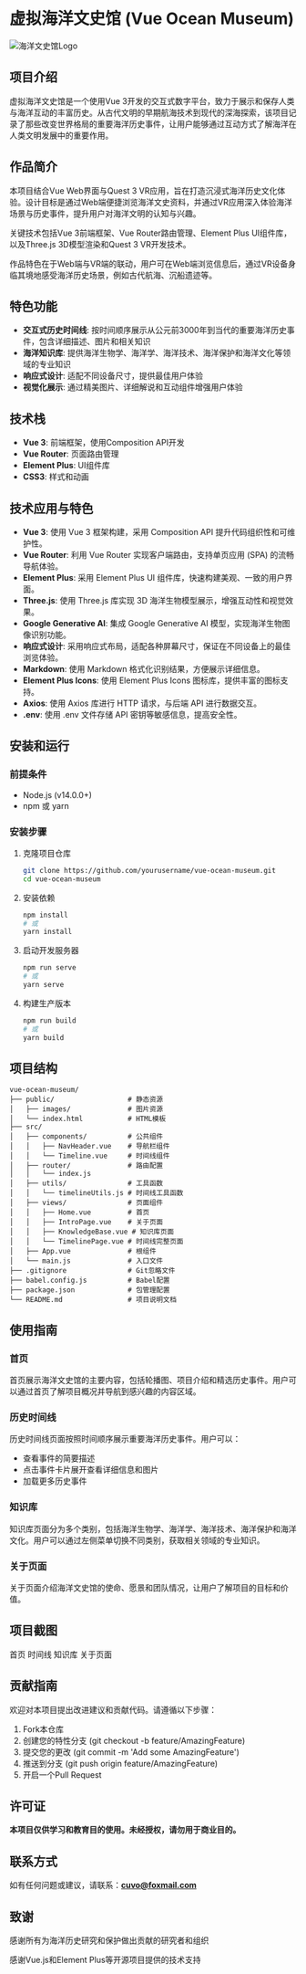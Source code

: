 # 虚拟海洋文史馆 (Vue Ocean Museum)

![海洋文史馆Logo](/public/images/logo.png)

## 项目介绍

虚拟海洋文史馆是一个使用Vue 3开发的交互式数字平台，致力于展示和保存人类与海洋互动的丰富历史。从古代文明的早期航海技术到现代的深海探索，该项目记录了那些改变世界格局的重要海洋历史事件，让用户能够通过互动方式了解海洋在人类文明发展中的重要作用。

## 作品简介

本项目结合Vue Web界面与Quest 3 VR应用，旨在打造沉浸式海洋历史文化体验。设计目标是通过Web端便捷浏览海洋文史资料，并通过VR应用深入体验海洋场景与历史事件，提升用户对海洋文明的认知与兴趣。

关键技术包括Vue 3前端框架、Vue Router路由管理、Element Plus UI组件库，以及Three.js 3D模型渲染和Quest 3 VR开发技术。

作品特色在于Web端与VR端的联动，用户可在Web端浏览信息后，通过VR设备身临其境地感受海洋历史场景，例如古代航海、沉船遗迹等。

## 特色功能

- **交互式历史时间线**: 按时间顺序展示从公元前3000年到当代的重要海洋历史事件，包含详细描述、图片和相关知识
- **海洋知识库**: 提供海洋生物学、海洋学、海洋技术、海洋保护和海洋文化等领域的专业知识
- **响应式设计**: 适配不同设备尺寸，提供最佳用户体验
- **视觉化展示**: 通过精美图片、详细解说和互动组件增强用户体验

## 技术栈

- **Vue 3**: 前端框架，使用Composition API开发
- **Vue Router**: 页面路由管理
- **Element Plus**: UI组件库
- **CSS3**: 样式和动画

## 技术应用与特色

- **Vue 3**: 使用 Vue 3 框架构建，采用 Composition API 提升代码组织性和可维护性。
- **Vue Router**: 利用 Vue Router 实现客户端路由，支持单页应用 (SPA) 的流畅导航体验。
- **Element Plus**: 采用 Element Plus UI 组件库，快速构建美观、一致的用户界面。
- **Three.js**: 使用 Three.js 库实现 3D 海洋生物模型展示，增强互动性和视觉效果。
- **Google Generative AI**: 集成 Google Generative AI 模型，实现海洋生物图像识别功能。
- **响应式设计**: 采用响应式布局，适配各种屏幕尺寸，保证在不同设备上的最佳浏览体验。
- **Markdown**: 使用 Markdown 格式化识别结果，方便展示详细信息。
- **Element Plus Icons**: 使用 Element Plus Icons 图标库，提供丰富的图标支持。
- **Axios**: 使用 Axios 库进行 HTTP 请求，与后端 API 进行数据交互。
- **.env**: 使用 .env 文件存储 API 密钥等敏感信息，提高安全性。

## 安装和运行

### 前提条件

- Node.js (v14.0.0+)
- npm 或 yarn

### 安装步骤

1. 克隆项目仓库
   ```bash
   git clone https://github.com/yourusername/vue-ocean-museum.git
   cd vue-ocean-museum
   ```

2. 安装依赖
   ```bash
   npm install
   # 或
   yarn install
   ```

3. 启动开发服务器
   ```bash
   npm run serve
   # 或
   yarn serve
   ```

4. 构建生产版本
   ```bash
   npm run build
   # 或
   yarn build
   ```

## 项目结构

```
vue-ocean-museum/
├── public/                  # 静态资源
│   ├── images/              # 图片资源
│   └── index.html           # HTML模板
├── src/
│   ├── components/          # 公共组件
│   │   ├── NavHeader.vue    # 导航栏组件
│   │   └── Timeline.vue     # 时间线组件
│   ├── router/              # 路由配置
│   │   └── index.js
│   ├── utils/               # 工具函数
│   │   └── timelineUtils.js # 时间线工具函数
│   ├── views/               # 页面组件
│   │   ├── Home.vue         # 首页
│   │   ├── IntroPage.vue    # 关于页面
│   │   ├── KnowledgeBase.vue # 知识库页面
│   │   └── TimelinePage.vue # 时间线完整页面
│   ├── App.vue              # 根组件
│   └── main.js              # 入口文件
├── .gitignore               # Git忽略文件
├── babel.config.js          # Babel配置
├── package.json             # 包管理配置
└── README.md                # 项目说明文档
```

## 使用指南

### 首页
首页展示海洋文史馆的主要内容，包括轮播图、项目介绍和精选历史事件。用户可以通过首页了解项目概况并导航到感兴趣的内容区域。

### 历史时间线
历史时间线页面按照时间顺序展示重要海洋历史事件。用户可以：
* 查看事件的简要描述
* 点击事件卡片展开查看详细信息和图片
* 加载更多历史事件

### 知识库
知识库页面分为多个类别，包括海洋生物学、海洋学、海洋技术、海洋保护和海洋文化。用户可以通过左侧菜单切换不同类别，获取相关领域的专业知识。

### 关于页面
关于页面介绍海洋文史馆的使命、愿景和团队情况，让用户了解项目的目标和价值。

## 项目截图

首页 时间线 知识库 关于页面

## 贡献指南
欢迎对本项目提出改进建议和贡献代码。请遵循以下步骤：
1. Fork本仓库
2. 创建您的特性分支 (git checkout -b feature/AmazingFeature)
3. 提交您的更改 (git commit -m 'Add some AmazingFeature')
4. 推送到分支 (git push origin feature/AmazingFeature)
5. 开启一个Pull Request

## 许可证
**本项目仅供学习和教育目的使用。未经授权，请勿用于商业目的。**

## 联系方式
如有任何问题或建议，请联系：**cuvo@foxmail.com**

## 致谢
感谢所有为海洋历史研究和保护做出贡献的研究者和组织

感谢Vue.js和Element Plus等开源项目提供的技术支持